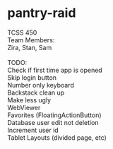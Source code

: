 # pantry-raid
TCSS 450 <br>
Team Members: <br>
Zira, Stan, Sam
<br>
<br>TODO: <br>
Check if first time app is opened <br>
Skip login button <br>
Number only keyboard <br>
Backstack clean up <br>
Make less ugly <br>
WebViewer <br>
Favorites (FloatingActionButton) <br>
Database user edit not deletion <br>
Increment user id <br>
Tablet Layouts (divided page, etc) <br>
